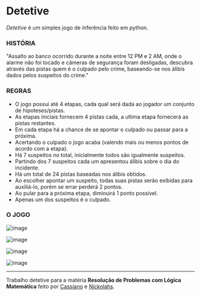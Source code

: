# Detetive

*Detetive* é um simples jogo de inferência feito em python.

### HISTÓRIA

"Assalto ao banco ocorrido durante a noite entre 12 PM e 2 AM, onde o alarme não foi tocado e câmeras de segurança foram desligadas, descubra através das pistas quem é o culpado pelo crime, baseando-se nos álibis dados pelos suspeitos do crime."

### REGRAS

- O jogo possui até 4 etapas, cada qual será dada ao jogador um conjunto de hipoteses/pistas.
- As etapas iniciais fornecem 4 pistas cada, a ultima etapa fornecerá as pistas restantes.
- Em cada etapa há a chance de se apontar o culpado ou passar para a próxima.
- Acertando o culpado o jogo acaba (valendo mais ou menos pontos de acordo com a etapa).
- Há 7 suspeitos no total, inicialmente todos são igualmente suspeitos.
- Partindo dos 7 suspeitos cada um apresentou álibis sobre o dia do incidente.
- Há um total de 24 pistas baseadas nos álibis obtidos.
- Ao escolher apontar um suspeito, todas suas pistas serão exibidas para auxiliá-lo, porém se errar perderá 2 pontos.
- Ao pular para a próxima etapa, diminuirá 1 ponto possível.
- Apenas um dos suspeitos é o culpado.

### O JOGO

![image](https://user-images.githubusercontent.com/69534976/174419634-8e974afc-2d82-4923-b424-609d1397dfaa.png)

![image](https://user-images.githubusercontent.com/69534976/174419669-97d3843a-48ac-4336-ac18-07a2b11d0db3.png)

![image](https://user-images.githubusercontent.com/69534976/174419747-710ace7d-4dda-4b23-a40e-98f34644666a.png)

![image](https://user-images.githubusercontent.com/69534976/174419786-f2fc82de-c163-4ab1-b812-2f1262ddf6ae.png)

---

Trabalho detetive para a matéria **Resolução de Problemas com Lógica Matemática** feito por [Cassiano](https://github.com/Cassa-D) e [Nickolahs](https://github.com/Nickzbt).

